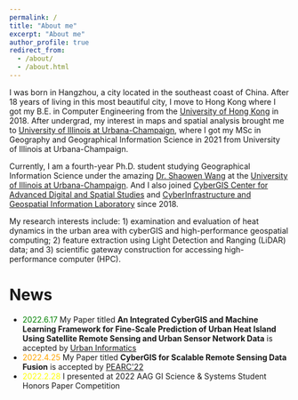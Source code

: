 ```yaml
---
permalink: /
title: "About me"
excerpt: "About me"
author_profile: true
redirect_from: 
  - /about/
  - /about.html
---
```


I was born in Hangzhou, a city located in the southeast coast of China. After 18 years of living in this most beautiful city, I move to Hong Kong where I got my B.E. in Computer Engineering from the [University of Hong Kong](https://www.hku.hk/) in 2018. After undergrad, my interest in maps and spatial analysis brought me to [University of Illinois at Urbana-Champaign](https://illinois.edu/), where I got my MSc in Geography and Geographical Information Science in 2021 from University of Illinois at Urbana-Champaign.

Currently, I am a fourth-year Ph.D. student studying Geographical Information Science under the amazing [Dr. Shaowen Wang](https://ggis.illinois.edu/directory/profile/shaowen) at the [University of Illinois at Urbana-Champaign](https://illinois.edu/). And I also joined [CyberGIS Center for Advanced Digital and Spatial Studies](https://cybergis.illinois.edu/) and 
[CyberInfrastructure and Geospatial Information Laboratory](https://cigi.illinois.edu/shaowen-wang/home/) since 2018. 

My research interests include: 1) examination and evaluation of heat dynamics in the urban area with cyberGIS and high-performance geospatial computing; 2) feature extraction using Light Detection and Ranging (LiDAR) data; and 3) scientific gateway construction for accessing high-performance computer (HPC).

# News
*  <span style="color:green;">2022.6.17</span> My Paper titled **An Integrated CyberGIS and Machine Learning Framework for Fine-Scale Prediction of Urban Heat Island Using Satellite Remote Sensing and Urban Sensor Network Data** is accepted by [Urban Informatics](https://www.springer.com/journal/44212)
*  <span style="color:orange;">2022.4.25</span> My Paper titled **CyberGIS for Scalable Remote Sensing Data Fusion** is accepted by [PEARC'22](https://pearc.acm.org/pearc22/)
*  <span style="color:yellow;">2022.2.28</span> I presented at 2022 AAG GI Science & Systems Student Honors Paper Competition
